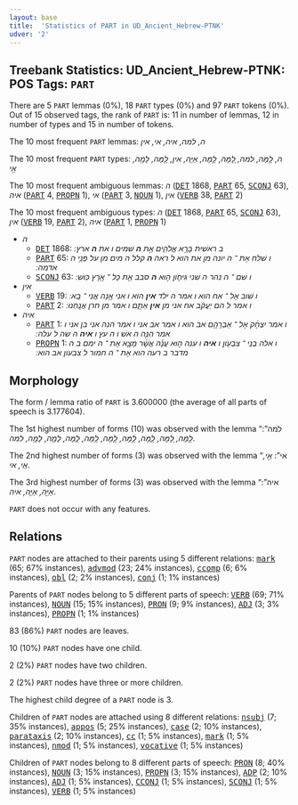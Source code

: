 ```yaml
---
layout: base
title:  'Statistics of PART in UD_Ancient_Hebrew-PTNK'
udver: '2'
---
```


## Treebank Statistics: UD_Ancient_Hebrew-PTNK: POS Tags: `PART`

There are 5 `PART` lemmas (0%), 18 `PART` types (0%) and 97 `PART` tokens (0%).
Out of 15 observed tags, the rank of `PART` is: 11 in number of lemmas, 12 in number of types and 15 in number of tokens.

The 10 most frequent `PART` lemmas: <em>ה, למה, איה, אי, אין</em>

The 10 most frequent `PART` types:  <em>ה, לָ֥מָּה, למה, לָ֚מָּה, לָ֣מָּה, אַיֵּ֧ה, אין, לָ֤מָּה, לָמָ֥ה, אֵ֖י</em>

The 10 most frequent ambiguous lemmas: <em>ה</em> (<tt><a href="hbo_ptnk-pos-DET.html">DET</a></tt> 1868, <tt><a href="hbo_ptnk-pos-PART.html">PART</a></tt> 65, <tt><a href="hbo_ptnk-pos-SCONJ.html">SCONJ</a></tt> 63), <em>איה</em> (<tt><a href="hbo_ptnk-pos-PART.html">PART</a></tt> 4, <tt><a href="hbo_ptnk-pos-PROPN.html">PROPN</a></tt> 1), <em>אי</em> (<tt><a href="hbo_ptnk-pos-PART.html">PART</a></tt> 3, <tt><a href="hbo_ptnk-pos-NOUN.html">NOUN</a></tt> 1), <em>אין</em> (<tt><a href="hbo_ptnk-pos-VERB.html">VERB</a></tt> 38, <tt><a href="hbo_ptnk-pos-PART.html">PART</a></tt> 2)

The 10 most frequent ambiguous types:  <em>ה</em> (<tt><a href="hbo_ptnk-pos-DET.html">DET</a></tt> 1868, <tt><a href="hbo_ptnk-pos-PART.html">PART</a></tt> 65, <tt><a href="hbo_ptnk-pos-SCONJ.html">SCONJ</a></tt> 63), <em>אין</em> (<tt><a href="hbo_ptnk-pos-VERB.html">VERB</a></tt> 19, <tt><a href="hbo_ptnk-pos-PART.html">PART</a></tt> 2), <em>איה</em> (<tt><a href="hbo_ptnk-pos-PART.html">PART</a></tt> 1, <tt><a href="hbo_ptnk-pos-PROPN.html">PROPN</a></tt> 1)


* <em>ה</em>
  * <tt><a href="hbo_ptnk-pos-DET.html">DET</a></tt> 1868: <em>ב ראשׁית בָּרָ֣א אֱלֹהִ֑ים אֵ֥ת <b>ה</b> שׁמים ו את <b>ה</b> ארץ ׃</em>
  * <tt><a href="hbo_ptnk-pos-PART.html">PART</a></tt> 65: <em>ו שׁלח אֶת ־ ה יונה מן את הוא ל ראה <b>ה</b> קלל ה מים מן על פְּנֵ֥י ה אדמה ׃</em>
  * <tt><a href="hbo_ptnk-pos-SCONJ.html">SCONJ</a></tt> 63: <em>ו שׁם ־ ה נהר ה שׁני גִּיחֹ֑ון ה֣וּא <b>ה</b> סבב אֵ֖ת כָּל ־ אֶ֥רֶץ כּֽוּשׁ ׃</em>
* <em>אין</em>
  * <tt><a href="hbo_ptnk-pos-VERB.html">VERB</a></tt> 19: <em>ו שׁוב אֶל ־ אח הוא ו אמר ה ילד <b>אין</b> הוא ו אני אָ֥נָה אֲנִי ־ בָֽא ׃</em>
  * <tt><a href="hbo_ptnk-pos-PART.html">PART</a></tt> 2: <em>ו אמר ל הם יַעֲקֹ֔ב אח אני מן <b>אין</b> אַתֶּ֑ם ו אמר מן חרן אֲנָֽחְנוּ ׃</em>
* <em>איה</em>
  * <tt><a href="hbo_ptnk-pos-PART.html">PART</a></tt> 1: <em>ו אמר יִצְחָ֜ק אֶל ־ אַבְרָהָ֤ם אב הוא ו אמר אב אני ו אמר הנה אני בן אני ו אמר הִנֵּ֤ה ה אשׁ ו ה עץ ו <b>איה</b> ה שׂה ל עלה ׃</em>
  * <tt><a href="hbo_ptnk-pos-PROPN.html">PROPN</a></tt> 1: <em>ו אלה בְנֵֽי ־ צִבְעֹ֖ון ו <b>איה</b> ו ענה ה֣וּא עֲנָ֗ה אֲשֶׁ֨ר מָצָ֤א אֶת ־ ה ימם ב ה מדבר ב רעה הוא אֶת ־ ה חמור ל צבעון אב הוא ׃</em>

## Morphology

The form / lemma ratio of `PART` is 3.600000 (the average of all parts of speech is 3.177604).

The 1st highest number of forms (10) was observed with the lemma “למה”: <em>לָ֖מָּה, לָ֚מָּה, לָ֛מָּה, לָ֣מָּה, לָ֤מָּה, לָ֥מָּה, לָ֧מָּה, לָמָ֤ה, לָמָ֥ה, למה</em>.

The 2nd highest number of forms (3) was observed with the lemma “אי”: <em>אֵ֖י, אֵֽי, אי</em>.

The 3rd highest number of forms (3) was observed with the lemma “איה”: <em>אַיֵּ֖ה, אַיֵּ֧ה, איה</em>.

`PART` does not occur with any features.


## Relations

`PART` nodes are attached to their parents using 5 different relations: <tt><a href="hbo_ptnk-dep-mark.html">mark</a></tt> (65; 67% instances), <tt><a href="hbo_ptnk-dep-advmod.html">advmod</a></tt> (23; 24% instances), <tt><a href="hbo_ptnk-dep-ccomp.html">ccomp</a></tt> (6; 6% instances), <tt><a href="hbo_ptnk-dep-obl.html">obl</a></tt> (2; 2% instances), <tt><a href="hbo_ptnk-dep-conj.html">conj</a></tt> (1; 1% instances)

Parents of `PART` nodes belong to 5 different parts of speech: <tt><a href="hbo_ptnk-pos-VERB.html">VERB</a></tt> (69; 71% instances), <tt><a href="hbo_ptnk-pos-NOUN.html">NOUN</a></tt> (15; 15% instances), <tt><a href="hbo_ptnk-pos-PRON.html">PRON</a></tt> (9; 9% instances), <tt><a href="hbo_ptnk-pos-ADJ.html">ADJ</a></tt> (3; 3% instances), <tt><a href="hbo_ptnk-pos-PROPN.html">PROPN</a></tt> (1; 1% instances)

83 (86%) `PART` nodes are leaves.

10 (10%) `PART` nodes have one child.

2 (2%) `PART` nodes have two children.

2 (2%) `PART` nodes have three or more children.

The highest child degree of a `PART` node is 3.

Children of `PART` nodes are attached using 8 different relations: <tt><a href="hbo_ptnk-dep-nsubj.html">nsubj</a></tt> (7; 35% instances), <tt><a href="hbo_ptnk-dep-appos.html">appos</a></tt> (5; 25% instances), <tt><a href="hbo_ptnk-dep-case.html">case</a></tt> (2; 10% instances), <tt><a href="hbo_ptnk-dep-parataxis.html">parataxis</a></tt> (2; 10% instances), <tt><a href="hbo_ptnk-dep-cc.html">cc</a></tt> (1; 5% instances), <tt><a href="hbo_ptnk-dep-mark.html">mark</a></tt> (1; 5% instances), <tt><a href="hbo_ptnk-dep-nmod.html">nmod</a></tt> (1; 5% instances), <tt><a href="hbo_ptnk-dep-vocative.html">vocative</a></tt> (1; 5% instances)

Children of `PART` nodes belong to 8 different parts of speech: <tt><a href="hbo_ptnk-pos-PRON.html">PRON</a></tt> (8; 40% instances), <tt><a href="hbo_ptnk-pos-NOUN.html">NOUN</a></tt> (3; 15% instances), <tt><a href="hbo_ptnk-pos-PROPN.html">PROPN</a></tt> (3; 15% instances), <tt><a href="hbo_ptnk-pos-ADP.html">ADP</a></tt> (2; 10% instances), <tt><a href="hbo_ptnk-pos-ADJ.html">ADJ</a></tt> (1; 5% instances), <tt><a href="hbo_ptnk-pos-CCONJ.html">CCONJ</a></tt> (1; 5% instances), <tt><a href="hbo_ptnk-pos-SCONJ.html">SCONJ</a></tt> (1; 5% instances), <tt><a href="hbo_ptnk-pos-VERB.html">VERB</a></tt> (1; 5% instances)

